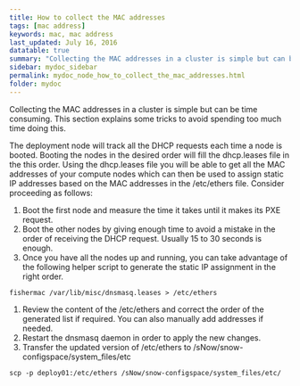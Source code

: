 ```yaml
---
title: How to collect the MAC addresses
tags: [mac address]
keywords: mac, mac address
last_updated: July 16, 2016
datatable: true
summary: "Collecting the MAC addresses in a cluster is simple but can be time consuming. This section explains some tricks to avoid spending too much time doing this."
sidebar: mydoc_sidebar
permalink: mydoc_node_how_to_collect_the_mac_addresses.html
folder: mydoc
---
```

Collecting the MAC addresses in a cluster is simple but can be time consuming. This section explains some tricks to avoid spending too much time doing this.

The deployment node will track all the DHCP requests each time a node is booted. Booting the nodes in the desired order will fill the dhcp.leases file in the this order. Using the dhcp.leases file you will be able to get all the MAC addresses of your compute nodes which can then be used to assign static IP addresses based on the MAC addresses in the /etc/ethers file. Consider proceeding as follows:
1. Boot the first node and measure the time it takes until it makes its PXE request.
1. Boot the other nodes by giving enough time to avoid a mistake in the order of receiving the DHCP request. Usually 15 to 30 seconds is enough.
1. Once you have all the nodes up and running, you can take advantage of the following helper script to generate the static IP assignment in the right order.
```
fishermac /var/lib/misc/dnsmasq.leases > /etc/ethers
```
1. Review the content of the /etc/ethers and correct the order of the generated list if required. You can also manually add addresses if needed.
1. Restart the dnsmasq daemon in order to apply the new changes.
1. Transfer the updated version of /etc/ethers to /sNow/snow-configspace/system_files/etc
```
scp -p deploy01:/etc/ethers /sNow/snow-configspace/system_files/etc/
```
